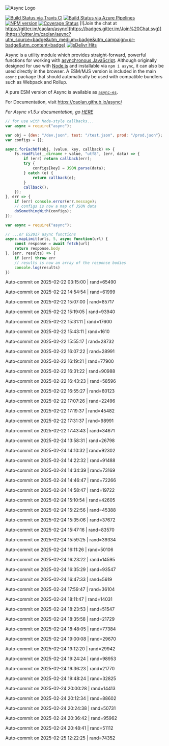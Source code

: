 ![Async Logo](https://raw.githubusercontent.com/caolan/async/master/logo/async-logo_readme.jpg)

[![Build Status via Travis CI](https://travis-ci.org/caolan/async.svg?branch=master)](https://travis-ci.org/caolan/async)
[![Build Status via Azure Pipelines](https://dev.azure.com/caolanmcmahon/async/_apis/build/status/caolan.async?branchName=master)](https://dev.azure.com/caolanmcmahon/async/_build/latest?definitionId=1&branchName=master)
[![NPM version](https://img.shields.io/npm/v/async.svg)](https://www.npmjs.com/package/async)
[![Coverage Status](https://coveralls.io/repos/caolan/async/badge.svg?branch=master)](https://coveralls.io/r/caolan/async?branch=master)
[![Join the chat at https://gitter.im/caolan/async](https://badges.gitter.im/Join%20Chat.svg)](https://gitter.im/caolan/async?utm_source=badge&utm_medium=badge&utm_campaign=pr-badge&utm_content=badge)
[![jsDelivr Hits](https://data.jsdelivr.com/v1/package/npm/async/badge?style=rounded)](https://www.jsdelivr.com/package/npm/async)

<!--
|Linux|Windows|MacOS|
|-|-|-|
|[![Linux Build Status](https://dev.azure.com/caolanmcmahon/async/_apis/build/status/caolan.async?branchName=master&jobName=Linux&configuration=Linux%20node_10_x)](https://dev.azure.com/caolanmcmahon/async/_build/latest?definitionId=1&branchName=master) | [![Windows Build Status](https://dev.azure.com/caolanmcmahon/async/_apis/build/status/caolan.async?branchName=master&jobName=Windows&configuration=Windows%20node_10_x)](https://dev.azure.com/caolanmcmahon/async/_build/latest?definitionId=1&branchName=master) | [![MacOS Build Status](https://dev.azure.com/caolanmcmahon/async/_apis/build/status/caolan.async?branchName=master&jobName=OSX&configuration=OSX%20node_10_x)](https://dev.azure.com/caolanmcmahon/async/_build/latest?definitionId=1&branchName=master)| -->

Async is a utility module which provides straight-forward, powerful functions for working with [asynchronous JavaScript](http://caolan.github.io/async/v3/global.html). Although originally designed for use with [Node.js](https://nodejs.org/) and installable via `npm i async`, it can also be used directly in the browser.  A ESM/MJS version is included in the main `async` package that should automatically be used with compatible bundlers such as Webpack and Rollup.

A pure ESM version of Async is available as [`async-es`](https://www.npmjs.com/package/async-es).

For Documentation, visit <https://caolan.github.io/async/>

*For Async v1.5.x documentation, go [HERE](https://github.com/caolan/async/blob/v1.5.2/README.md)*


```javascript
// for use with Node-style callbacks...
var async = require("async");

var obj = {dev: "/dev.json", test: "/test.json", prod: "/prod.json"};
var configs = {};

async.forEachOf(obj, (value, key, callback) => {
    fs.readFile(__dirname + value, "utf8", (err, data) => {
        if (err) return callback(err);
        try {
            configs[key] = JSON.parse(data);
        } catch (e) {
            return callback(e);
        }
        callback();
    });
}, err => {
    if (err) console.error(err.message);
    // configs is now a map of JSON data
    doSomethingWith(configs);
});
```

```javascript
var async = require("async");

// ...or ES2017 async functions
async.mapLimit(urls, 5, async function(url) {
    const response = await fetch(url)
    return response.body
}, (err, results) => {
    if (err) throw err
    // results is now an array of the response bodies
    console.log(results)
})
```

Auto-commit on 2025-02-22 03:15:00 | rand=65490

Auto-commit on 2025-02-22 14:54:54 | rand=61999

Auto-commit on 2025-02-22 15:07:00 | rand=85717

Auto-commit on 2025-02-22 15:19:05 | rand=93940

Auto-commit on 2025-02-22 15:31:11 | rand=17600

Auto-commit on 2025-02-22 15:43:11 | rand=1610

Auto-commit on 2025-02-22 15:55:17 | rand=28732

Auto-commit on 2025-02-22 16:07:22 | rand=28991

Auto-commit on 2025-02-22 16:19:21 | rand=77900

Auto-commit on 2025-02-22 16:31:22 | rand=90988

Auto-commit on 2025-02-22 16:43:23 | rand=58596

Auto-commit on 2025-02-22 16:55:27 | rand=60123

Auto-commit on 2025-02-22 17:07:26 | rand=22496

Auto-commit on 2025-02-22 17:19:37 | rand=45482

Auto-commit on 2025-02-22 17:31:37 | rand=98991

Auto-commit on 2025-02-22 17:43:43 | rand=34671

Auto-commit on 2025-02-24 13:58:31 | rand=26798

Auto-commit on 2025-02-24 14:10:32 | rand=92302

Auto-commit on 2025-02-24 14:22:32 | rand=91488

Auto-commit on 2025-02-24 14:34:39 | rand=73169

Auto-commit on 2025-02-24 14:46:47 | rand=72266

Auto-commit on 2025-02-24 14:58:47 | rand=19722

Auto-commit on 2025-02-24 15:10:54 | rand=42605

Auto-commit on 2025-02-24 15:22:56 | rand=45388

Auto-commit on 2025-02-24 15:35:06 | rand=37672

Auto-commit on 2025-02-24 15:47:16 | rand=83570

Auto-commit on 2025-02-24 15:59:25 | rand=39334

Auto-commit on 2025-02-24 16:11:26 | rand=50106

Auto-commit on 2025-02-24 16:23:22 | rand=14595

Auto-commit on 2025-02-24 16:35:29 | rand=93547

Auto-commit on 2025-02-24 16:47:33 | rand=5619

Auto-commit on 2025-02-24 17:59:47 | rand=36104

Auto-commit on 2025-02-24 18:11:47 | rand=14031

Auto-commit on 2025-02-24 18:23:53 | rand=51547

Auto-commit on 2025-02-24 18:35:58 | rand=21729

Auto-commit on 2025-02-24 18:48:05 | rand=77384

Auto-commit on 2025-02-24 19:00:08 | rand=29670

Auto-commit on 2025-02-24 19:12:20 | rand=29942

Auto-commit on 2025-02-24 19:24:24 | rand=98953

Auto-commit on 2025-02-24 19:36:23 | rand=21770

Auto-commit on 2025-02-24 19:48:24 | rand=32825

Auto-commit on 2025-02-24 20:00:28 | rand=14413

Auto-commit on 2025-02-24 20:12:34 | rand=88602

Auto-commit on 2025-02-24 20:24:38 | rand=50731

Auto-commit on 2025-02-24 20:36:42 | rand=95962

Auto-commit on 2025-02-24 20:48:41 | rand=51112

Auto-commit on 2025-02-25 12:22:25 | rand=74352
